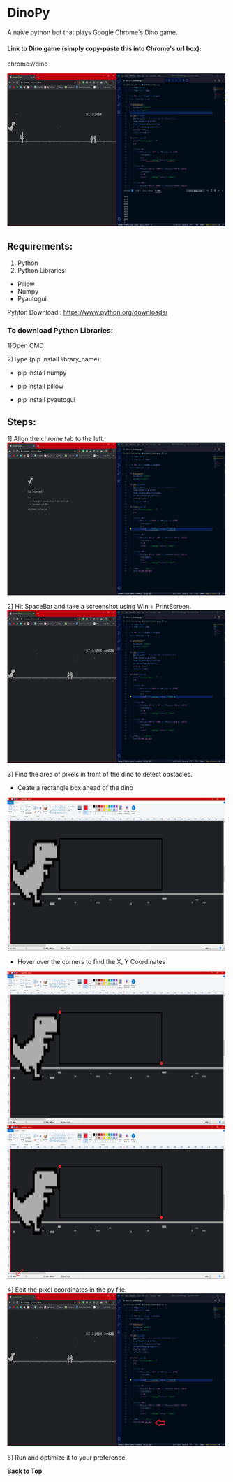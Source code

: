 # DinoPy
A naive python bot that plays Google Chrome's Dino game.

#### Link to Dino game (simply copy-paste this into Chrome's url box):

chrome://dino

<img src=img/DinoPy.png width=500 height=350>

## Requirements:
1) Python
2) Python Libraries:
* Pillow
* Numpy
* Pyautogui

  
Pyhton Download : https://www.python.org/downloads/

### To download Python Libraries:

1)Open CMD

2)Type (pip install library_name): 

  * pip install numpy
  
  * pip install pillow
  
  * pip install pyautogui
  
## Steps:
1] Align the chrome tab to the left.
<img src=img/Align.png width=500 height=350>

2] Hit SpaceBar and take a screenshot using Win + PrintScreen.
<img src=img/Start.png width=500 height=350>


3] Find the area of pixels in front of the dino to detect obstacles.
  * Ceate a rectangle box ahead of the dino
  <img src=img/Rect.png width=500 height=350>

  * Hover over the corners to find the X, Y Coordinates
  <img src=img/Area.png width=500 height=350>
  <img src=img/Area2.png width=500 height=350>

  



4] Edit the pixel coordinates in the py file.
<img src=img/Edit.png width=500 height=350>


5] Run and optimize it to your preference.

**[Back to Top](#DinoPy)**
